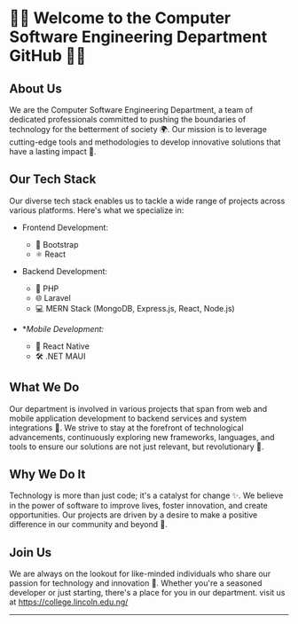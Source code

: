 
# 👩‍💻 Welcome to the Computer Software Engineering Department GitHub 👨‍💻

## About Us
We are the Computer Software Engineering Department, a team of dedicated professionals committed to pushing the boundaries of technology for the betterment of society 🌍. Our mission is to leverage cutting-edge tools and methodologies to develop innovative solutions that have a lasting impact 🚀.

## Our Tech Stack
Our diverse tech stack enables us to tackle a wide range of projects across various platforms. Here's what we specialize in:

- Frontend Development:
  - 🎨 Bootstrap
  - ⚛️ React

- Backend Development:
  - 🐘 PHP
  - 🌐 Laravel
  - 💻 MERN Stack (MongoDB, Express.js, React, Node.js)

- **Mobile Development:*
  - 📱 React Native
  - 🛠️ .NET MAUI

## What We Do
Our department is involved in various projects that span from web and mobile application development to backend services and system integrations 🔧. We strive to stay at the forefront of technological advancements, continuously exploring new frameworks, languages, and tools to ensure our solutions are not just relevant, but revolutionary 🧠.

## Why We Do It
Technology is more than just code; it's a catalyst for change ✨. We believe in the power of software to improve lives, foster innovation, and create opportunities. Our projects are driven by a desire to make a positive difference in our community and beyond 🌟.

## Join Us
We are always on the lookout for like-minded individuals who share our passion for technology and innovation 🤝. 
Whether you're a seasoned developer or just starting, there's a place for you in our department.
visit us at https://college.lincoln.edu.ng/



---

<!---
LincolnCollegeAbujaCSE/LincolnCollegeAbujaCSE is a ✨ special ✨ repository because its `README.md` (this file) appears on your GitHub profile.
You can click the Preview link to take a look at your changes.
--->
